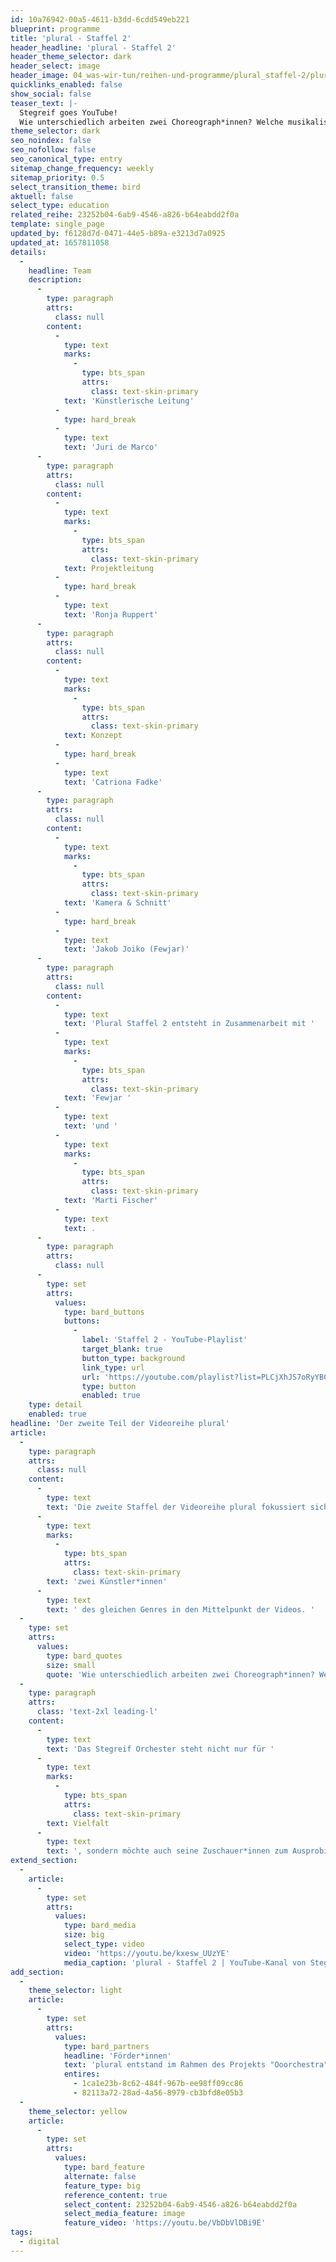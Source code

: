 ```yaml
---
id: 10a76942-00a5-4611-b3dd-6cdd549eb221
blueprint: programme
title: 'plural - Staffel 2'
header_headline: 'plural - Staffel 2'
header_theme_selector: dark
header_select: image
header_image: 04_was-wir-tun/reihen-und-programme/plural_staffel-2/plural-(c)-stegreif-03.png
quicklinks_enabled: false
show_social: false
teaser_text: |-
  Stegreif goes YouTube!
  Wie unterschiedlich arbeiten zwei Choreograph*innen? Welche musikalischen Hintergründe prägen zwei Violinist*innen? Die Staffel ist geprägt von Perspektivwechseln, Gegensätzen und Vielfalt - und deren bereichernden Zusammenspiel innerhalb des Ensembles.
theme_selector: dark
seo_noindex: false
seo_nofollow: false
seo_canonical_type: entry
sitemap_change_frequency: weekly
sitemap_priority: 0.5
select_transition_theme: bird
aktuell: false
select_type: education
related_reihe: 23252b04-6ab9-4546-a826-b64eabdd2f0a
template: single_page
updated_by: f6128d7d-0471-44e5-b89a-e3213d7a0925
updated_at: 1657811058
details:
  -
    headline: Team
    description:
      -
        type: paragraph
        attrs:
          class: null
        content:
          -
            type: text
            marks:
              -
                type: bts_span
                attrs:
                  class: text-skin-primary
            text: 'Künstlerische Leitung'
          -
            type: hard_break
          -
            type: text
            text: 'Juri de Marco'
      -
        type: paragraph
        attrs:
          class: null
        content:
          -
            type: text
            marks:
              -
                type: bts_span
                attrs:
                  class: text-skin-primary
            text: Projektleitung
          -
            type: hard_break
          -
            type: text
            text: 'Ronja Ruppert'
      -
        type: paragraph
        attrs:
          class: null
        content:
          -
            type: text
            marks:
              -
                type: bts_span
                attrs:
                  class: text-skin-primary
            text: Konzept
          -
            type: hard_break
          -
            type: text
            text: 'Catriona Fadke'
      -
        type: paragraph
        attrs:
          class: null
        content:
          -
            type: text
            marks:
              -
                type: bts_span
                attrs:
                  class: text-skin-primary
            text: 'Kamera & Schnitt'
          -
            type: hard_break
          -
            type: text
            text: 'Jakob Joiko (Fewjar)'
      -
        type: paragraph
        attrs:
          class: null
        content:
          -
            type: text
            text: 'Plural Staffel 2 entsteht in Zusammenarbeit mit '
          -
            type: text
            marks:
              -
                type: bts_span
                attrs:
                  class: text-skin-primary
            text: 'Fewjar '
          -
            type: text
            text: 'und '
          -
            type: text
            marks:
              -
                type: bts_span
                attrs:
                  class: text-skin-primary
            text: 'Marti Fischer'
          -
            type: text
            text: .
      -
        type: paragraph
        attrs:
          class: null
      -
        type: set
        attrs:
          values:
            type: bard_buttons
            buttons:
              -
                label: 'Staffel 2 - YouTube-Playlist'
                target_blank: true
                button_type: background
                link_type: url
                url: 'https://youtube.com/playlist?list=PLCjXhJS7oRyYBChE503abYPi3O4StvUwv'
                type: button
                enabled: true
    type: detail
    enabled: true
headline: 'Der zweite Teil der Videoreihe plural'
article:
  -
    type: paragraph
    attrs:
      class: null
    content:
      -
        type: text
        text: 'Die zweite Staffel der Videoreihe plural fokussiert sich auf den Perspektivwechsel innerhalb eines Ensembles und rückt je zwei Musiker*innen des gleichen Instruments oder '
      -
        type: text
        marks:
          -
            type: bts_span
            attrs:
              class: text-skin-primary
        text: 'zwei Künstler*innen'
      -
        type: text
        text: ' des gleichen Genres in den Mittelpunkt der Videos. '
  -
    type: set
    attrs:
      values:
        type: bard_quotes
        size: small
        quote: 'Wie unterschiedlich arbeiten zwei Choreograph*innen? Welche musikalischen Hintergründe prägten die Arbeit zweier Violinist*innen?'
  -
    type: paragraph
    attrs:
      class: 'text-2xl leading-l'
    content:
      -
        type: text
        text: 'Das Stegreif Orchester steht nicht nur für '
      -
        type: text
        marks:
          -
            type: bts_span
            attrs:
              class: text-skin-primary
        text: Vielfalt
      -
        type: text
        text: ', sondern möchte auch seine Zuschauer*innen zum Ausprobieren von Genres, Instrumenten und Arbeitsfeldern inspirieren. Auch in dieser Staffel erarbeiten die Protagonist*innen einen Soundtrack für ihre Videos, dieses Mal auch in größeren Gruppen. Dabei rückt das Zusammenspiel mehrerer Musiker*innen mit unterschiedlichen Hintergründen in den Fokus. '
extend_section:
  -
    article:
      -
        type: set
        attrs:
          values:
            type: bard_media
            size: big
            select_type: video
            video: 'https://youtu.be/kxesw_UUzYE'
            media_caption: 'plural - Staffel 2 | YouTube-Kanal von Stegreif'
add_section:
  -
    theme_selector: light
    article:
      -
        type: set
        attrs:
          values:
            type: bard_partners
            headline: 'Förder*innen'
            text: 'plural entstand im Rahmen des Projekts "Ooorchestra", gefördert von der Kulturstiftung des Bundes. plural wurde gefördert durch die con moto foundation.'
            entires:
              - 1ca1e23b-8c62-484f-967b-ee98ff09cc86
              - 82113a72-28ad-4a56-8979-cb3bfd8e05b3
  -
    theme_selector: yellow
    article:
      -
        type: set
        attrs:
          values:
            type: bard_feature
            alternate: false
            feature_type: big
            reference_content: true
            select_content: 23252b04-6ab9-4546-a826-b64eabdd2f0a
            select_media_feature: image
            feature_video: 'https://youtu.be/VbDbVlDBi9E'
tags:
  - digital
---
```

